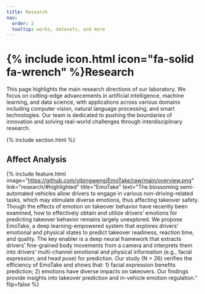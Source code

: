 ```yaml
---
title: Research
nav:
  order: 2
  tooltip: works, datasets, and more
---
```


# {% include icon.html icon="fa-solid fa-wrench" %}Research

This page highlights the main research directions of our laboratory. We focus on cutting-edge advancements in artificial intelligence, machine learning, and data science, with applications across various domains including computer vision, natural language processing, and smart technologies. Our team is dedicated to pushing the boundaries of innovation and solving real-world challenges through interdisciplinary research.

{% include section.html %}

## Affect Analysis
{%
  include feature.html
  image="https://github.com/yibingweng/EmoTake/raw/main/overview.png"
  link="research/#highlighted"
  title="EmoTake"
  text="The blossoming semi-automated vehicles allow drivers to engage in various non-driving-related tasks, which may stimulate diverse emotions, thus affecting takeover safety. Though the effects of emotion on takeover behavior have recently been examined, how to effectively obtain and utilize drivers’ emotions for predicting takeover behavior remains largely unexplored. We propose EmoTake, a deep learning-empowered system that explores drivers’ emotional and physical states to predict takeover readiness, reaction time, and quality. The key enabler is a deep neural framework that extracts drivers’ fine-grained body movements from a camera and interprets them into drivers’ multi-channel emotional and physical information (e.g., facial expression, and head pose) for prediction. Our study (N = 26) verifies the efficiency of EmoTake and shows that: 1) facial expression benefits prediction; 2) emotions have diverse impacts on takeovers. Our findings provide insights into takeover prediction and in-vehicle emotion regulation."
  flip=false
%}
